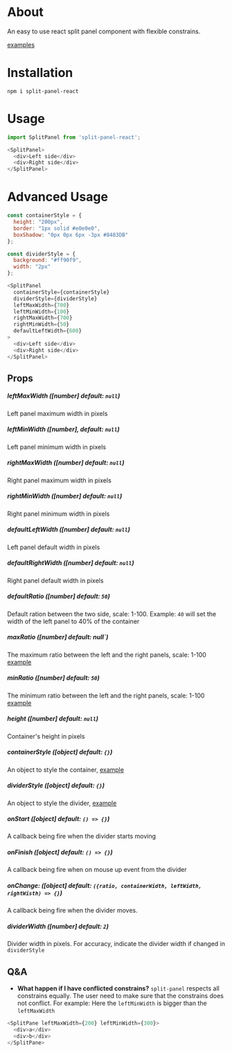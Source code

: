 

# About

An easy to use react split panel component with flexible constrains. 

[examples](https://bnbarak.github.io/split-panel)

# Installation

`npm i split-panel-react`

# Usage

```javascript
import SplitPanel from 'split-panel-react';
```

```javascript
<SplitPanel>
  <div>Left side</div>
  <div>Right side</div>
</SplitPanel>
```

# Advanced Usage

```javascript
const containerStyle = {
  height: "200px",
  border: "1px solid #e0e0e0",
  boxShadow: "0px 0px 6px -3px #8483DB"
};

const dividerStyle = {
  background: "#ff90f9",
  width: "2px"
};

<SplitPanel
  containerStyle={containerStyle}
  dividerStyle={dividerStyle}
  leftMaxWidth={700}
  leftMinWidth={100}
  rightMaxWidth={700}
  rightMinWidth={50}
  defaultLeftWidth={600}
>
  <div>Left side</div>
  <div>Right side</div>
</SplitPanel>
```

## Props

##### leftMaxWidth ([number] default: `null`)

Left panel maximum width in pixels

##### leftMinWidth ([number], default: `null`)

Left panel minimum width in pixels

##### rightMaxWidth ([number] default: `null`)

Right panel maximum width in pixels

##### rightMinWidth ([number] default: `null`)

Right panel minimum width in pixels

##### defaultLeftWidth ([number] default: `null`)

Left panel default width in pixels

##### defaultRightWidth ([number] default: `null`)

Right panel default width in pixels

##### defaultRatio ([number] default: `50`)

Default ration between the two side, scale: 1-100.
Example: `40` will set the width of the left panel to 40% of the container

##### maxRatio ([number] default: null`)

The maximum ratio between the left and the right panels, scale: 1-100 [example](https://bnbarak.github.io/split-panel/?path=/story/constrains--min-ratio)

##### minRatio ([number] default: `50`)

The minimum ratio between the left and the right panels, scale: 1-100 [example](https://bnbarak.github.io/split-panel/?path=/story/constrains--max-ratio)

##### height ([number] default: `null`)

Container's height in pixels

##### containerStyle ([object] default: `{}`)

An object to style the container, [example](https://bnbarak.github.io/split-panel/?path=/story/style--container)

##### dividerStyle ([object] default: `{}`)

An object to style the divider, [example](https://bnbarak.github.io/split-panel/?path=/story/style--divider)

##### onStart ([object] default: `() => {}`)

A callback being fire when the divider starts moving

##### onFinish ([object] default: `() => {}`)

A callback being fire when on mouse up event from the divider

##### onChange: ([object] default: `({ratio, containerWidth, leftWidth, rightWisth) => {}`)

A callback being fire when the divider moves.

##### dividerWidth ([number] default: `2`)

Divider width in pixels. For accuracy, indicate the divider width if changed in `dividerStyle`


## Q&A

- **What happen if I have conflicted constrains?**
  `split-panel` respects all constrains equally. The user need to make sure that the constrains does not conflict. For example:
  Here the `leftMinWidth` is bigger than the `leftMaxWidth`

```javascript
<SplitPane leftMaxWidth={200} leftMinWidth={300}>
  <div>a</div>
  <div>b</div>
</SplitPane>
```
